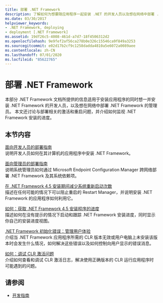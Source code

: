 ```yaml
---
title: 部署 .NET Framework
description: 了解如何为想要随应用程序一起安装 .NET 的开发人员以及想在网络中部署 .NET 的管理员部署 .NET。
ms.date: 03/30/2017
helpviewer_keywords:
- .NET Framework, deploying
- deployment [.NET Framework]
ms.assetid: 19df26c5-4008-461d-a7d7-18f4506312d2
ms.openlocfilehash: 9e9fef2af56ca278b0e326c15546ca9f849a3253
ms.sourcegitcommit: e02d17b2cf9c1258dadda4810a5e6072a0089aee
ms.contentlocale: zh-CN
ms.lasthandoff: 07/01/2020
ms.locfileid: "85622765"
---
```

# <a name="deploying-the-net-framework"></a>部署 .NET Framework
本部分 .NET Framework 文档所提供的信息适用于安装应用程序的同时想一并安装 .NET Framework 的开发人员，以及想在网络中部署 .NET Framework 的管理员。 本文还讨论与部署相关的激活和重启问题，并介绍如何监视 .NET Framework 安装的进度。  
  
## <a name="in-this-section"></a>本节内容  
 [面向开发人员的部署指南](deployment-guide-for-developers.md)  
 说明开发人员如何在其计算机的应用程序中安装 .NET Framework。  
  
 [面向管理员的部署指南](guide-for-administrators.md)  
 说明系统管理员如何通过 Microsoft Endpoint Configuration Manager 跨网络部署 .NET Framework 及其系统依赖项。  
  
 [在 .NET Framework 4.5 安装期间减少系统重新启动次数](reducing-system-restarts.md)  
 描述在任何可能的情况下可以阻止重启的 Restart Manager，并说明安装 .NET Framework 的应用程序如何利用它。  
  
 [如何：获取 .NET Framework 4.5 安装程序的进度](how-to-get-progress-from-the-dotnet-installer.md)  
 描述如何在没有提示的情况下启动和跟踪 .NET Framework 安装进度，同时显示你自己的安装进度视图。  
  
 [.NET Framework 初始化错误：管理用户体验](initialization-errors-managing-the-user-experience.md)  
 介绍当 .NET Framework 应用程序所需的 CLR 版本无效或用户电脑上未安装该版本时会发生什么情况，如何解决这些错误以及如何控制向用户显示的错误消息。  
  
 [如何：调试 CLR 激活问题](how-to-debug-clr-activation-issues.md)  
 介绍如何查看和调试 CLR 激活日志，解决使用正确版本的 CLR 运行应用程序时可能遇到的问题。  
  
## <a name="see-also"></a>请参阅

- [开发指南](../development-guide.md)

